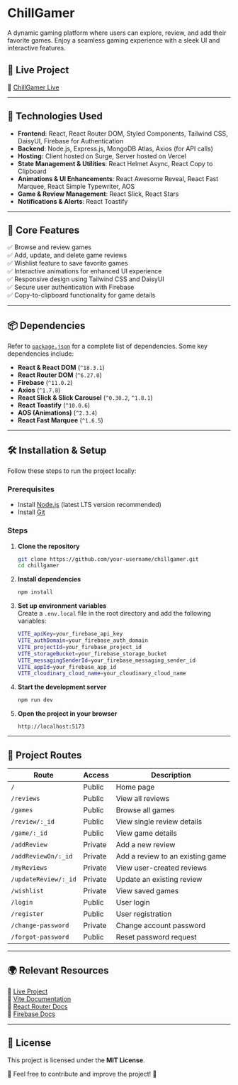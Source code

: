 # ChillGamer

A dynamic gaming platform where users can explore, review, and add their favorite games. Enjoy a seamless gaming experience with a sleek UI and interactive features.

## 🚀 Live Project  
🔗 [ChillGamer Live](https://chillGamer.surge.sh/)  

---

## 📌 Technologies Used  
- **Frontend**: React, React Router DOM, Styled Components, Tailwind CSS, DaisyUI, Firebase for Authentication 
- **Backend**: Node.js, Express.js, MongoDB Atlas, Axios (for API calls)  
- **Hosting:** Client hosted on Surge, Server hosted on Vercel  
- **State Management & Utilities**: React Helmet Async, React Copy to Clipboard  
- **Animations & UI Enhancements**: React Awesome Reveal, React Fast Marquee, React Simple Typewriter, AOS  
- **Game & Review Management**: React Slick, React Stars  
- **Notifications & Alerts**: React Toastify  

---

## 🌟 Core Features  
✅ Browse and review games  
✅ Add, update, and delete game reviews  
✅ Wishlist feature to save favorite games  
✅ Interactive animations for enhanced UI experience  
✅ Responsive design using Tailwind CSS and DaisyUI  
✅ Secure user authentication with Firebase  
✅ Copy-to-clipboard functionality for game details  

---

## 📦 Dependencies  
Refer to [`package.json`](package.json) for a complete list of dependencies. Some key dependencies include:  
- **React & React DOM** (`^18.3.1`)  
- **React Router DOM** (`^6.27.0`)  
- **Firebase** (`^11.0.2`)  
- **Axios** (`^1.7.8`)  
- **React Slick & Slick Carousel** (`^0.30.2`, `^1.8.1`)  
- **React Toastify** (`^10.0.6`)  
- **AOS (Animations)** (`^2.3.4`)  
- **React Fast Marquee** (`^1.6.5`)  

---

## 🛠️ Installation & Setup  

Follow these steps to run the project locally:  

### Prerequisites  
- Install [Node.js](https://nodejs.org/) (latest LTS version recommended)  
- Install [Git](https://git-scm.com/)  

### Steps  

1. **Clone the repository**  
   ```sh
   git clone https://github.com/your-username/chillgamer.git
   cd chillgamer
   ```

2. **Install dependencies**  
   ```sh
   npm install
   ```

3. **Set up environment variables**  
   Create a `.env.local` file in the root directory and add the following variables:  
   ```sh
   VITE_apiKey=your_firebase_api_key
   VITE_authDomain=your_firebase_auth_domain
   VITE_projectId=your_firebase_project_id
   VITE_storageBucket=your_firebase_storage_bucket
   VITE_messagingSenderId=your_firebase_messaging_sender_id
   VITE_appId=your_firebase_app_id
   VITE_cloudinary_cloud_name=your_cloudinary_cloud_name
   ```

4. **Start the development server**  
   ```sh
   npm run dev
   ```

5. **Open the project in your browser**  
   ```
   http://localhost:5173
   ```

---

## 🔄 Project Routes  

| Route                | Access  | Description                     |
|----------------------|---------|---------------------------------|
| `/`                 | Public  | Home page                        |
| `/reviews`          | Public  | View all reviews                 |
| `/games`            | Public  | Browse all games                 |
| `/review/:_id`      | Public  | View single review details       |
| `/game/:_id`        | Public  | View game details                |
| `/addReview`        | Private | Add a new review                 |
| `/addReviewOn/:_id` | Private | Add a review to an existing game |
| `/myReviews`        | Private | View user-created reviews        |
| `/updateReview/:_id`| Private | Update an existing review        |
| `/wishlist`         | Private | View saved games                 |
| `/login`           | Public  | User login                       |
| `/register`        | Public  | User registration                |
| `/change-password`  | Private | Change account password          |
| `/forgot-password`  | Public  | Reset password request           |

---

## 🌍 Relevant Resources  
🔗 [Live Project](https://chillGamer.surge.sh/)  
📖 [Vite Documentation](https://vitejs.dev/)  
📖 [React Router Docs](https://reactrouter.com/)  
📖 [Firebase Docs](https://firebase.google.com/docs)  

---

## 📜 License  
This project is licensed under the **MIT License**.  

🙌 Feel free to contribute and improve the project! 🚀
